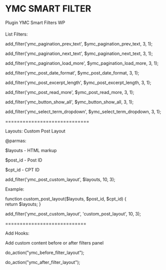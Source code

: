 # YMC SMART FILTER
Plugin YMC Smart Filters WP

####
List Filters:

add_filter('ymc_pagination_prev_text', $ymc_pagination_prev_text, 3, 1);

add_filter('ymc_pagination_next_text', $ymc_pagination_next_text, 3, 1);

add_filter('ymc_pagination_load_more', $ymc_pagination_load_more, 3, 1);

add_filter('ymc_post_date_format', $ymc_post_date_format, 3, 1);

add_filter('ymc_post_excerpt_length', $ymc_post_excerpt_length, 3, 1);

add_filter('ymc_post_read_more', $ymc_post_read_more, 3, 1);

add_filter('ymc_button_show_all', $ymc_button_show_all, 3, 1);

add_filter('ymc_select_term_dropdown', $ymc_select_term_dropdown, 3, 1);

=============================

Layouts:
Custom Post Layout

@parmas: 

$layouts - HTML markup

$post_id - Post ID

$cpt_id - CPT ID

add_filter('ymc_post_custom_layout', $layouts, 10, 3);

Example:

function custom_post_layout($layouts, $post_id, $cpt_id) {   
   return $layouts;
}

add_filter('ymc_post_custom_layout', 'custom_post_layout', 10, 3);

============================

Add Hooks:

Add custom content before or after filters panel

do_action("ymc_before_filter_layout");

do_action("ymc_after_filter_layout");


